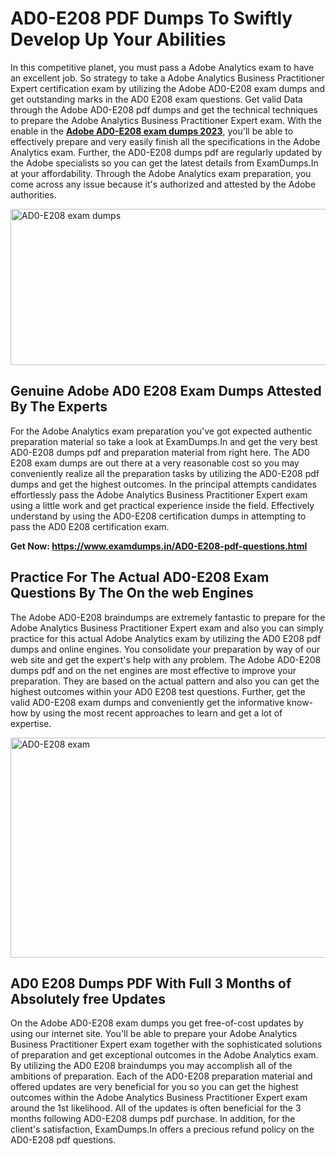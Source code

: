 <h1><strong>AD0-E208 PDF Dumps To Swiftly Develop Up Your Abilities</strong></h1>
<p>In this competitive planet, you must pass a Adobe Analytics exam to have an excellent job. So strategy to take a Adobe Analytics Business Practitioner Expert certification exam by utilizing the Adobe AD0-E208 exam dumps and get outstanding marks in the AD0 E208 exam questions. Get valid Data through the Adobe AD0-E208 pdf dumps and get the technical techniques to prepare the Adobe Analytics Business Practitioner Expert exam. With the enable in the <strong><a href="https://www.examdumps.in/AD0-E208-pdf-questions.html">Adobe AD0-E208 exam dumps 2023</a></strong>, you'll be able to effectively prepare and very easily finish all the specifications in the Adobe Analytics exam. Further, the AD0-E208 dumps pdf are regularly updated by the Adobe specialists so you can get the latest details from ExamDumps.In at your affordability. Through the Adobe Analytics exam preparation, you come across any issue because it's authorized and attested by the Adobe authorities.</p>
<p><img src="https://i.ibb.co/zxJwW90/Copy-of-Online-Classes-Twitter-header-post-Made-with-Poster-My-Wall-1.png" alt="AD0-E208 exam dumps" width="750" height="250" /></p>
<h2><strong>Genuine Adobe AD0 E208 Exam Dumps Attested By The Experts</strong></h2>
<p>For the Adobe Analytics exam preparation you've got expected authentic preparation material so take a look at ExamDumps.In and get the very best AD0-E208 dumps pdf and preparation material from right here. The AD0 E208 exam dumps are out there at a very reasonable cost so you may conveniently realize all the preparation tasks by utilizing the AD0-E208 pdf dumps and get the highest outcomes. In the principal attempts candidates effortlessly pass the Adobe Analytics Business Practitioner Expert exam using a little work and get practical experience inside the field. Effectively understand by using the AD0-E208 certification dumps in attempting to pass the AD0 E208 certification exam.</p>
<p><strong>Get Now:&nbsp;<a href="https://www.examdumps.in/AD0-E208-pdf-questions.html">https://www.examdumps.in/AD0-E208-pdf-questions.html</a></strong></p>
<h2><strong>Practice For The Actual AD0-E208 Exam Questions By The On the web Engines</strong></h2>
<p>The Adobe AD0-E208 braindumps are extremely fantastic to prepare for the Adobe Analytics Business Practitioner Expert exam and also you can simply practice for this actual Adobe Analytics exam by utilizing the AD0 E208 pdf dumps and online engines. You consolidate your preparation by way of our web site and get the expert's help with any problem. The Adobe AD0-E208 dumps pdf and on the net engines are most effective to improve your preparation. They are based on the actual pattern and also you can get the highest outcomes within your AD0 E208 test questions. Further, get the valid AD0-E208 exam dumps and conveniently get the informative know-how by using the most recent approaches to learn and get a lot of expertise.</p>
<p><a href="https://www.examdumps.in/AD0-E208-pdf-questions.html"><img src="https://i.ibb.co/QkNtdwY/Copy-of-Zoom-Online-Classes-Facebook-Share-Po-Made-with-Poster-My-Wall-1.jpg" alt="AD0-E208 exam" width="670" height="352" /></a></p>
<h2><strong>AD0 E208 Dumps PDF With Full 3 Months of Absolutely free Updates</strong></h2>
<p>On the Adobe AD0-E208 exam dumps you get free-of-cost updates by using our internet site. You'll be able to prepare your Adobe Analytics Business Practitioner Expert exam together with the sophisticated solutions of preparation and get exceptional outcomes in the Adobe Analytics exam. By utilizing the AD0 E208 braindumps you may accomplish all of the ambitions of preparation. Each of the AD0-E208 preparation material and offered updates are very beneficial for you so you can get the highest outcomes within the Adobe Analytics Business Practitioner Expert exam around the 1st likelihood. All of the updates is often beneficial for the 3 months following AD0-E208 dumps pdf purchase. In addition, for the client's satisfaction, ExamDumps.In offers a precious refund policy on the AD0-E208 pdf questions.</p>
